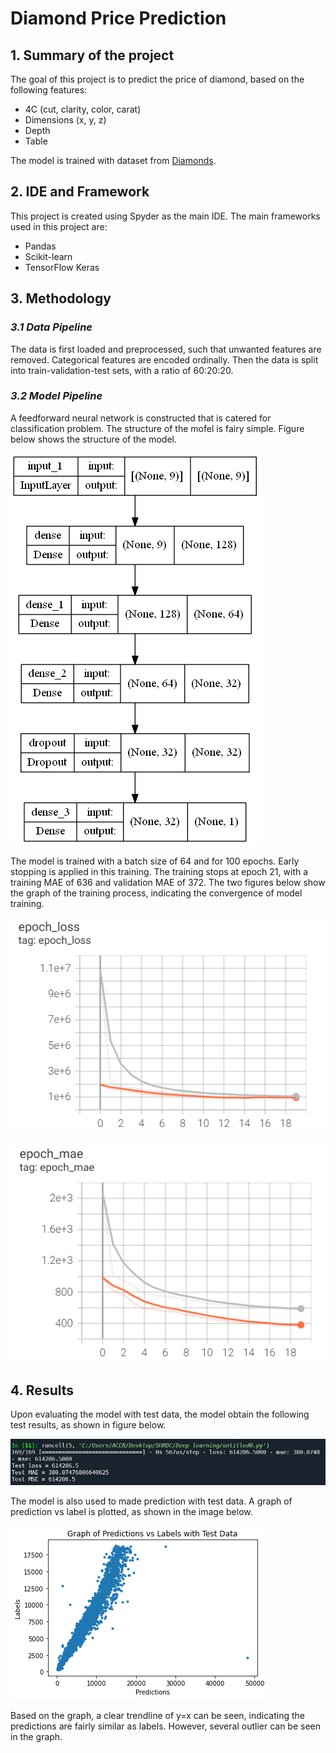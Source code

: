 # Diamond Price Prediction

## 1. Summary of the project
The goal of this project is to predict the price of diamond, based on the following features:
- 4C (cut, clarity, color, carat)
- Dimensions (x, y, z)
- Depth
- Table

The model is trained with dataset from [Diamonds](https://www.kaggle.com/datasets/shivam2503/diamonds).

## 2. IDE and Framework
This project is created using Spyder as the main IDE. The main frameworks used in this project are:
- Pandas
- Scikit-learn
- TensorFlow Keras

## 3. Methodology

### _3.1 Data Pipeline_
The data is first loaded and preprocessed, such that unwanted features are removed. Categorical features are encoded ordinally. 
Then the data is split into train-validation-test sets, with a ratio of 60:20:20.

### _3.2 Model Pipeline_
A feedforward neural network is constructed that is catered for classification problem. The structure of the mofel is fairy simple. 
Figure below shows the structure of the model.

![alt text](https://github.com/paan234/AI05-repo-2/blob/master/Image/Model.png)

The model is trained with a batch size of 64 and for 100 epochs. Early stopping is applied in this training. 
The training stops at epoch 21, with a training MAE of 636 and validation MAE of 372. The two figures below show the graph of the training process,
indicating the convergence of model training.

![alt text](https://github.com/paan234/AI05-repo-2/blob/master/Image/loss_graph.png)

![alt text](https://github.com/paan234/AI05-repo-2/blob/master/Image/mae_graph.png)

## 4. Results
Upon evaluating the model with test data, the model obtain the following test results, as shown in figure below.

![alt text](https://github.com/paan234/AI05-repo-2/blob/master/Image/Test_result.jpg)

The model is also used to made prediction with test data. A graph of prediction vs label is plotted, as shown in the image below.

![alt text](https://github.com/paan234/AI05-repo-2/blob/master/Image/Result.png)

Based on the graph, a clear trendline of y=x can be seen, indicating the predictions are fairly similar as labels.
However, several outlier can be seen in the graph.
